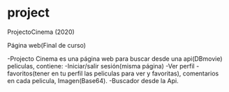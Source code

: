 # project
ProjectoCinema (2020)

Página web(Final de curso)

-Projecto Cinema es una página web para buscar desde una api(DBmovie) peliculas, contiene:
-Iniciar/salir sesión(misma página)
-Ver perfil -favoritos(tener en tu perfil las peliculas para ver y favoritas), comentarios en cada pelicula, Imagen(Base64).
-Buscador desde la Api.
